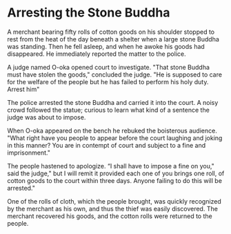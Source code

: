 # Arresting the Stone Buddha

A merchant bearing fifty rolls of cotton goods on his shoulder stopped to rest from the heat of the day beneath a shelter when a large stone Buddha was standing. Then he fell asleep, and when he awoke his goods had disappeared. He immediately reported the matter to the police.

A judge named O-oka opened court to investigate. "That stone Buddha must have stolen the goods," concluded the judge. "He is supposed to care for the welfare of the people but he has failed to perform his holy duty. Arrest him"

The police arrested the stone Buddha and carried it into the court. A noisy crowd followed the statue; curious to learn what kind of a sentence the judge was about to impose.

When O-oka appeared on the bench he rebuked the boisterous audience. "What right have you people to appear before the court laughing and joking in this manner? You are in contempt of court and subject to a fine and imprisonment."

The people hastened to apologize. “I shall have to impose a fine on you," said the judge," but I will remit it provided each one of you brings one roll, of cotton goods to the court within three days. Anyone failing to do this will be arrested."

One of the rolls of cloth, which the people brought, was quickly recognized by the merchant as his own, and thus the thief was easily discovered. The merchant recovered his goods, and the cotton rolls were returned to the people.
